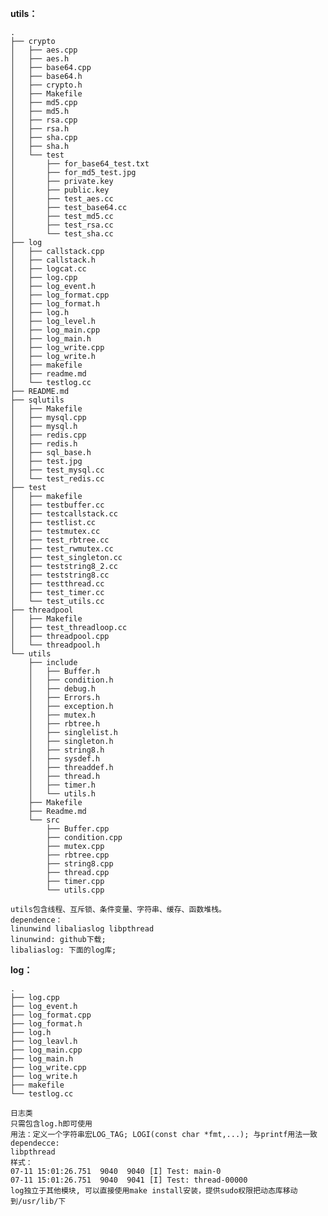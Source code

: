 **utils：**

    .
    ├── crypto
    │   ├── aes.cpp
    │   ├── aes.h
    │   ├── base64.cpp
    │   ├── base64.h
    │   ├── crypto.h
    │   ├── Makefile
    │   ├── md5.cpp
    │   ├── md5.h
    │   ├── rsa.cpp
    │   ├── rsa.h
    │   ├── sha.cpp
    │   ├── sha.h
    │   └── test
    │       ├── for_base64_test.txt
    │       ├── for_md5_test.jpg
    │       ├── private.key
    │       ├── public.key
    │       ├── test_aes.cc
    │       ├── test_base64.cc
    │       ├── test_md5.cc
    │       ├── test_rsa.cc
    │       └── test_sha.cc
    ├── log
    │   ├── callstack.cpp
    │   ├── callstack.h
    │   ├── logcat.cc
    │   ├── log.cpp
    │   ├── log_event.h
    │   ├── log_format.cpp
    │   ├── log_format.h
    │   ├── log.h
    │   ├── log_level.h
    │   ├── log_main.cpp
    │   ├── log_main.h
    │   ├── log_write.cpp
    │   ├── log_write.h
    │   ├── makefile
    │   ├── readme.md
    │   └── testlog.cc
    ├── README.md
    ├── sqlutils
    │   ├── Makefile
    │   ├── mysql.cpp
    │   ├── mysql.h
    │   ├── redis.cpp
    │   ├── redis.h
    │   ├── sql_base.h
    │   ├── test.jpg
    │   ├── test_mysql.cc
    │   └── test_redis.cc
    ├── test
    │   ├── makefile
    │   ├── testbuffer.cc
    │   ├── testcallstack.cc
    │   ├── testlist.cc
    │   ├── testmutex.cc
    │   ├── test_rbtree.cc
    │   ├── test_rwmutex.cc
    │   ├── test_singleton.cc
    │   ├── teststring8_2.cc
    │   ├── teststring8.cc
    │   ├── testthread.cc
    │   ├── test_timer.cc
    │   └── test_utils.cc
    ├── threadpool
    │   ├── Makefile
    │   ├── test_threadloop.cc
    │   ├── threadpool.cpp
    │   └── threadpool.h
    └── utils
        ├── include
        │   ├── Buffer.h
        │   ├── condition.h
        │   ├── debug.h
        │   ├── Errors.h
        │   ├── exception.h
        │   ├── mutex.h
        │   ├── rbtree.h
        │   ├── singlelist.h
        │   ├── singleton.h
        │   ├── string8.h
        │   ├── sysdef.h
        │   ├── threaddef.h
        │   ├── thread.h
        │   ├── timer.h
        │   └── utils.h
        ├── Makefile
        ├── Readme.md
        └── src
            ├── Buffer.cpp
            ├── condition.cpp
            ├── mutex.cpp
            ├── rbtree.cpp
            ├── string8.cpp
            ├── thread.cpp
            ├── timer.cpp
            └── utils.cpp
    
    utils包含线程、互斥锁、条件变量、字符串、缓存、函数堆栈。
    dependence：
    linunwind libaliaslog libpthread
    linunwind: github下载;
    libaliaslog: 下面的log库; 

**log：**

    .
    ├── log.cpp
    ├── log_event.h
    ├── log_format.cpp
    ├── log_format.h
    ├── log.h
    ├── log_leavl.h
    ├── log_main.cpp
    ├── log_main.h
    ├── log_write.cpp
    ├── log_write.h
    ├── makefile
    └── testlog.cc

    日志类
    只需包含log.h即可使用
    用法：定义一个字符串宏LOG_TAG; LOGI(const char *fmt,...); 与printf用法一致
    dependecce:
    libpthread
    样式：
    07-11 15:01:26.751  9040  9040 [I] Test: main-0
    07-11 15:01:26.751  9040  9041 [I] Test: thread-00000
    log独立于其他模块, 可以直接使用make install安装，提供sudo权限把动态库移动到/usr/lib/下
